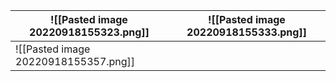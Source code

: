 | ![[Pasted image 20220918155323.png]] | ![[Pasted image 20220918155333.png]]
| ------------------------------------ | ------------------------------------
| ![[Pasted image 20220918155357.png]] | 